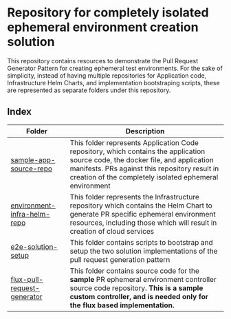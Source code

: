 
# Repository for completely isolated ephemeral environment creation solution

This repository contains resources to demonstrate the Pull Request Generator Pattern for creating ephemeral test environments.
For the sake of simplicity, instead of having multiple repositories for Application code, Infrastructure Helm Charts, and implementation bootstraping scripts, these are represented as separate folders under this repository.

## Index 

Folder  | Description  |
---|---|
[sample-app-source-repo](./sample-app-source-repo/)  | This folder represents Application Code repository, which contains the application source code, the docker file, and application manifests. PRs against this repository result in creation of the completely isolated ephemeral environment|
[environment-infra-helm-repo](./environment-infra-helm-repo/)  |This folder represents the Infrastructure repository which contains the Helm Chart to generate PR specific ephemeral environment resources, including those which will result in creation of cloud services|
[e2e-solution-setup](./e2e-solution-setup/) | This folder contains scripts to bootstrap and setup the two solution implementations of the pull request generation pattern|
[flux-pull-request-generator](./flux-pull-request-generator/)  | This folder contains source code for the **sample** PR ephemeral environment controller source code repository. **This is a sample custom controller, and is needed only for the flux based implementation.** |adding line to  markdown for testing 3
